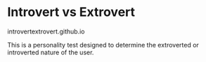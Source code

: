 # Introvert vs Extrovert

introvertextrovert.github.io

This is a personality test designed to determine the extroverted or introverted nature of the user.
